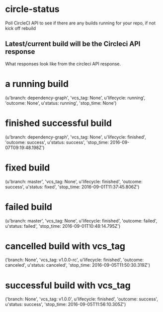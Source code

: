 # circle-status
Poll CircleCI API to see if there are any builds running for your repo, if not kick off rebuild

## Latest/current build will be the Circleci API response

What responses look like from the circleci API response.

# a running build
(u'branch: dependency-graph', 'vcs_tag: None', u'lifecycle: running', 'outcome: None', u'status: running', 'stop_time: None')

# finished successful build
(u'branch: dependency-graph', 'vcs_tag: None', u'lifecycle: finished', 'outcome: success', u'status: success', 'stop_time: 2016-09-07T09:19:48.198Z')

# fixed build
(u'branch: master', 'vcs_tag: None', u'lifecycle: finished', 'outcome: success', u'status: fixed', 'stop_time: 2016-09-01T11:37:45.806Z')

# failed build
(u'branch: master', 'vcs_tag: None', u'lifecycle: finished', 'outcome: failed', u'status: failed', 'stop_time: 2016-09-01T10:48:14.795Z')

# cancelled build with vcs_tag
('branch: None', 'vcs_tag: v1.0.0-rc', u'lifecycle: finished', 'outcome: canceled', u'status: canceled', 'stop_time: 2016-09-05T11:50:30.319Z')

# successful build with vcs_tag
('branch: None', 'vcs_tag: v1.0.0', u'lifecycle: finished', 'outcome: success', u'status: success', 'stop_time: 2016-09-05T11:56:10.305Z')